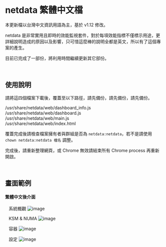 # netdata 繁體中文檔

本更新檔以台灣中文資訊用語為主，基於 v1.12 修改。  
    
netdata 是非常實用且即時的效能監視套件，對於每項效能指標不僅標示用途，更詳細說明造成的原因以及影響，只可惜這麼棒的說明全都是英文，所以有了這個專案的產生。
  
目前已完成了一部份，將利用時間繼續更新其它部份。  
  
&nbsp;&nbsp;
&nbsp;&nbsp;

## 使用說明

請將這四個檔案下載後，覆蓋至以下路徑，請先備份，請先備份，請先備份。

  /usr/share/netdata/web/dashboard_info.js   
  /usr/share/netdata/web/dashboard.js   
  /usr/share/netdata/web/main.js   
  /usr/share/netdata/web/index.html   
    
覆蓋完成後請檢查檔案擁有者與群組是否為 `netdata:netdata`，若不是請使用 `chown netdata:netdata 檔名` 調整。


完成後，請重新整理網頁，或 Chrome 無效請結束所有 Chrome process 再重新開啟。
  

&nbsp;&nbsp;
&nbsp;&nbsp;

      
## 畫面範例


#### 繁體中文後介面
&nbsp;&nbsp;
系統概觀
![image](https://raw.githubusercontent.com/jasoncheng7115/netdata-cpatch/master/screenshot_01.png)
&nbsp;&nbsp;
&nbsp;&nbsp;

&nbsp;&nbsp;
KSM & NUMA
![image](https://raw.githubusercontent.com/jasoncheng7115/netdata-cpatch/master/screenshot_02.png)
&nbsp;&nbsp;
&nbsp;&nbsp;

&nbsp;&nbsp;
容器
![image](https://raw.githubusercontent.com/jasoncheng7115/netdata-cpatch/master/screenshot_03.png)
&nbsp;&nbsp;
&nbsp;&nbsp;


&nbsp;&nbsp;
設定
![image](https://raw.githubusercontent.com/jasoncheng7115/netdata-cpatch/master/screenshot_04.png)
&nbsp;&nbsp;
&nbsp;&nbsp;

